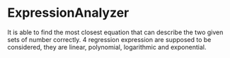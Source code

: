 # ExpressionAnalyzer
It is able to find the most closest equation that can describe the two given sets of number correctly. 4 regression expression are supposed to be considered, they are linear, polynomial, logarithmic and exponential. 
